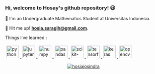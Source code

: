### Hi, welcome to Hosay's github repository! 😃

<p align="left">
 📖 I'm an Undergraduate Mathematics Student at Universitas Indonesia.
</p> 
<p align="left">
 👀 Hit me up! <a href="mailto:hosia.saragih@gmail.com"><strong>hosia.saragih@gmail.com</strong></a>.
</p>

Things i've learned :
<p align="left">
    <a href="https://www.python.org" target="_blank" rel="noreferrer">
      <img
        src="https://upload.wikimedia.org/wikipedia/commons/c/c3/Python-logo-notext.svg"
        alt="python"
        width="40" 
        height="40" 
        style="vertical-align:down; margin:4px"
      />
    </a>
    <a href="https://jupyter.org/" target="_blank" rel="noreferrer">
      <img
        src="https://upload.wikimedia.org/wikipedia/commons/3/38/Jupyter_logo.svg"
        alt="jupyter"
        width="40" 
        height="40" 
        style="vertical-align:down; margin:4px"
      />
    </a>
    <a href="https://numpy.org/" target="_blank" rel="noreferrer">
      <img
        src="https://miro.medium.com/max/1400/1*vPezx00A1u0WAfS8e8wBXQ.webp"
        alt="numpy"
        width="40" 
        height="40" 
        style="vertical-align:down; margin:4px"
      />
    </a>
    <a href="https://pandas.pydata.org/about/citing.html" target="_blank" rel="noreferrer">
      <img
        src="https://pandas.pydata.org/static/img/pandas_mark.svg"
        alt="pandas"
        width="40" 
        height="40" 
        style="vertical-align:down; margin:4px"
      />
    </a>
    <a href="https://scikit-learn.org/stable/" target="_blank" rel="noreferrer">
      <img
        src="https://upload.wikimedia.org/wikipedia/commons/0/05/Scikit_learn_logo_small.svg"
        alt="scikit-learn"
        width="40" 
        height="40" 
        style="vertical-align:down; margin:4px"
      />
    </a>
    <a href="https://www.tensorflow.org" target="_blank" rel="noreferrer">
      <img
        src="https://upload.wikimedia.org/wikipedia/commons/2/2d/Tensorflow_logo.svg"
        alt="tensorflow"
        width="40" 
        height="40" 
        style="vertical-align:down; margin:4px"
      />
    </a>
    <a href="https://keras.io" target="_blank" rel="noreferrer">
      <img
        src="https://upload.wikimedia.org/wikipedia/commons/a/ae/Keras_logo.svg"
        alt="keras"
        width="40" 
        height="40" 
        style="vertical-align:down; margin:4px"
      />
    </a>
   <a href="https://opencv.org" target="_blank" rel="noreferrer">
      <img
        src="https://upload.wikimedia.org/wikipedia/commons/3/32/OpenCV_Logo_with_text_svg_version.svg"
        alt="opencv"
        width="40" 
        height="40" 
        style="vertical-align:down; margin:4px"
      />
    </a>
<p align="center">
<a href="https://github.com/hosiajosindra">
  <img align="center" src="https://github-stats-alpha.vercel.app/api?username=hosiajosindra" alt="hosiajosindra" /></p>
</a>
</p>

<!--
**hosiajosindra/hosiajosindra** is a ✨ _special_ ✨ repository because its `README.md` (this file) appears on your GitHub profile.

Here are some ideas to get you started:

- 🔭 I’m currently working on ...
- 🌱 I’m currently learning ...
- 👯 I’m looking to collaborate on ...
- 🤔 I’m looking for help with ...
- 💬 Ask me about ...
- 📫 How to reach me: ...
- 😄 Pronouns: ...
- ⚡ Fun fact: ...
-->
